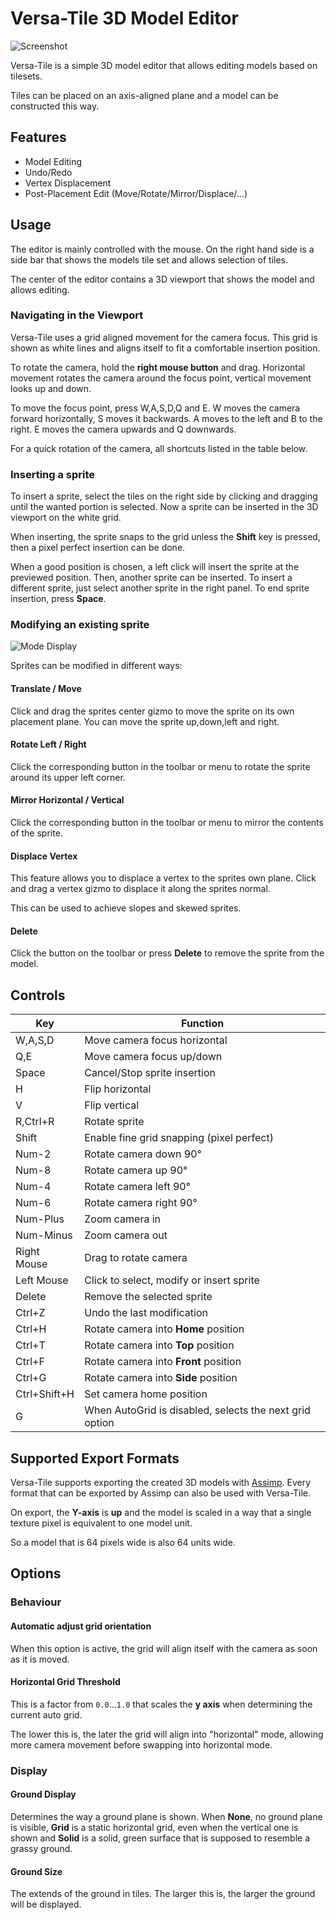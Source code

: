 # Versa-Tile 3D Model Editor

![Screenshot](https://puu.sh/wJfE6/1dc735ea5f.png)

Versa-Tile is a simple 3D model editor that allows
editing models based on tilesets.

Tiles can be placed on an axis-aligned plane and a
model can be constructed this way.

## Features

- Model Editing
- Undo/Redo
- Vertex Displacement
- Post-Placement Edit (Move/Rotate/Mirror/Displace/…)

## Usage

The editor is mainly controlled with the mouse. On the right hand side is a side bar
that shows the models tile set and allows selection of tiles.

The center of the editor contains a 3D viewport that shows the model and allows editing.

### Navigating in the Viewport
Versa-Tile uses a grid aligned movement for the camera focus. This grid is shown
as white lines and aligns itself to fit a comfortable insertion position.

To rotate the camera, hold the **right mouse button** and drag. Horizontal movement
rotates the camera around the focus point, vertical movement looks up and down.

To move the focus point, press W,A,S,D,Q and E. W moves the camera forward horizontally,
S moves it backwards. A moves to the left and B to the right. E moves the camera upwards
and Q downwards.

For a quick rotation of the camera, all shortcuts listed in the table below.

### Inserting a sprite
To insert a sprite, select the tiles on the right side by clicking and dragging until
the wanted portion is selected. Now a sprite can be inserted in the 3D viewport on
the white grid.

When inserting, the sprite snaps to the grid unless the **Shift** key is pressed, then
a pixel perfect insertion can be done.

When a good position is chosen, a left click will insert the sprite at the previewed
position. Then, another sprite can be inserted. To insert a different sprite, just
select another sprite in the right panel. To end sprite insertion, press **Space**.

### Modifying an existing sprite

![Mode Display](https://puu.sh/wKeUb/7cf3c9f93c.png)

Sprites can be modified in different ways:

#### Translate / Move
Click and drag the sprites center gizmo to move the sprite on its own placement
plane. You can move the sprite up,down,left and right.

#### Rotate Left / Right
Click the corresponding button in the toolbar or menu to rotate the sprite around
its upper left corner.

#### Mirror Horizontal / Vertical
Click the corresponding button in the toolbar or menu to mirror the contents of 
the sprite.

#### Displace Vertex
This feature allows you to displace a vertex to the sprites own plane. Click and
drag a vertex gizmo to displace it along the sprites normal.

This can be used to achieve slopes and skewed sprites.

#### Delete
Click the button on the toolbar or press **Delete** to remove the sprite from the
model.

## Controls

| Key          | Function                                                     |
|--------------|--------------------------------------------------------------|
| W,A,S,D      | Move camera focus horizontal                                 |
| Q,E          | Move camera focus up/down                                    |
| Space        | Cancel/Stop sprite insertion                                 |
| H            | Flip horizontal                                              |
| V            | Flip vertical                                                |
| R,Ctrl+R     | Rotate sprite                                                |
| Shift        | Enable fine grid snapping (pixel perfect)                    |
| Num-2        | Rotate camera down 90°                                       |
| Num-8        | Rotate camera up 90°                                         |
| Num-4        | Rotate camera left 90°                                       |
| Num-6        | Rotate camera right 90°                                      |
| Num-Plus     | Zoom camera in                                               |
| Num-Minus    | Zoom camera out                                              |
| Right Mouse  | Drag to rotate camera                                        |
| Left Mouse   | Click to select, modify or insert sprite                     |
| Delete       | Remove the selected sprite                                   |
| Ctrl+Z       | Undo the last modification                                   |
| Ctrl+H       | Rotate camera into **Home** position                         |
| Ctrl+T       | Rotate camera into **Top** position                          |
| Ctrl+F       | Rotate camera into **Front** position                        |
| Ctrl+G       | Rotate camera into **Side** position                         |
| Ctrl+Shift+H | Set camera home position                                     |
| G            | When AutoGrid is disabled, selects the next grid option      |

## Supported Export Formats
Versa-Tile supports exporting the created 3D models with [Assimp](http://assimp.sourceforge.net/).
Every format that can be exported by Assimp can also be used with Versa-Tile.

On export, the **Y-axis** is **up** and the model is scaled in a way that a single
texture pixel is equivalent to one model unit.

So a model that is 64 pixels wide is also 64 units wide.

## Options

### Behaviour

#### Automatic adjust grid orientation
When this option is active, the grid will align itself with the camera
as soon as it is moved.

#### Horizontal Grid Threshold
This is a factor from `0.0`…`1.0` that scales the **y axis** when determining
the current auto grid.

The lower this is, the later the grid will align into "horizontal" mode,
allowing more camera movement before swapping into horizontal mode.

### Display

#### Ground Display

Determines the way a ground plane is shown. When **None**, no ground plane is
visible, **Grid** is a static horizontal grid, even when the vertical one
is shown and **Solid** is a solid, green surface that is supposed to resemble
a grassy ground.

#### Ground Size
The extends of the ground in tiles. The larger this is, the larger the ground
will be displayed.